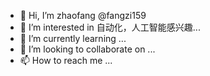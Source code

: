 - 👋 Hi, I’m zhaofang @fangzi159
- 👀 I’m interested in 自动化，人工智能感兴趣...
- 🌱 I’m currently learning ...
- 💞️ I’m looking to collaborate on ...
- 📫 How to reach me ...

<!---
fangzi159/fangzi159 is a ✨ special ✨ repository because its `README.md` (this file) appears on your GitHub profile.
You can click the Preview link to take a look at your changes.
--->
